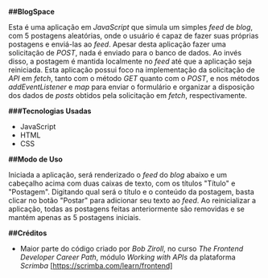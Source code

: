 **##BlogSpace**

Esta é uma aplicação em *JavaScript* que simula um simples *feed* de *blog*, com 5 postagens aleatórias, onde o usuário é capaz de fazer suas próprias postagens e enviá-las ao *feed*. Apesar desta aplicação fazer uma solicitação de *POST*, nada é enviado para o banco de dados. Ao invés disso, a postagem é mantida localmente no *feed* até que a aplicação seja reiniciada.
Esta aplicação possui foco na implementação da solicitação de *API* em *fetch*, tanto com o método *GET* quanto com o *POST*, e nos métodos *addEventListener* e *map* para enviar o formulário e organizar a disposição dos dados de *posts* obtidos pela solicitação em *fetch*, respectivamente.

**###Tecnologias Usadas**

* JavaScript
* HTML
* CSS

**##Modo de Uso**

Iniciada a aplicação, será renderizado o *feed* do *blog* abaixo e um cabeçalho acima com duas caixas de texto, com os títulos "Título" e "Postagem". Digitando qual será o título e o conteúdo da postagem, basta clicar no botão "Postar" para adicionar seu texto ao *feed*.
Ao reinicializar a aplicação, todas as postagens feitas anteriormente são removidas e se mantém apenas as 5 postagens iniciais.

**##Créditos**

* Maior parte do código criado por *Bob Ziroll*, no curso *The Frontend Developer Career Path*, módulo *Working with APIs* da plataforma *Scrimba* [https://scrimba.com/learn/frontend]